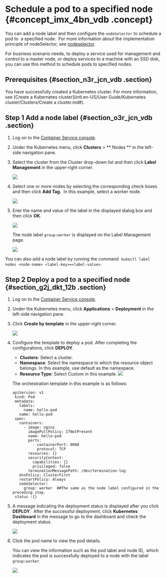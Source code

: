 # Schedule a pod to a specified node {#concept_imx_4bn_vdb .concept}

You can add a node label and then configure the `nodeSelector` to schedule a pod to  a specified node.  For more information about the implementation principle of nodeSelector, see [nodeselector](https://kubernetes.io/docs/concepts/configuration/assign-pod-node/#nodeselector).

For business scenario needs, to deploy a service used for management and control to a master node, or deploy services to a machine with an SSD disk,  you can use this method to schedule pods to specified nodes.

## Prerequisites {#section_n3r_jcn_vdb .section}

You have successfully created a Kubernetes cluster. For more information, see [Create a Kubernetes cluster](intl.en-US/User Guide/Kubernetes cluster/Clusters/Create a cluster.md#).

## Step 1 Add a node label {#section_o3r_jcn_vdb .section}

1.  Log on to the [Container Service console](https://cs.console.aliyun.com).
2.  Under the Kubernetes menu, click **Clusters** \> ** Nodes ** in the left-side navigation pane.
3.  Select the cluster from the Cluster drop-down list and then click **Label Management** in the upper-right corner.

    ![](http://static-aliyun-doc.oss-cn-hangzhou.aliyuncs.com/assets/img/6900/15330210784463_en-US.png)

4.  Select one or more nodes by selecting the corresponding check boxes and then click **Add Tag**.  In this example, select a worker node.

    ![](http://static-aliyun-doc.oss-cn-hangzhou.aliyuncs.com/assets/img/6900/15330210784472_en-US.png)

5.  Ener the name and value of the label in the displayed dialog box and then click **OK**.

    ![](http://static-aliyun-doc.oss-cn-hangzhou.aliyuncs.com/assets/img/6900/15330210794474_en-US.png)

    The node label `group:worker` is displayed on the Label Management page.

    ![](http://static-aliyun-doc.oss-cn-hangzhou.aliyuncs.com/assets/img/6900/15330210794475_en-US.png)


You can also add a node label by running the command  `kubectl label nodes <node-name> <label-key>=<label-value>`.

## Step 2 Deploy a pod to a specified node {#section_g2j_dkt_12b .section}

1.  Log on to the [Container Service console](https://cs.console.aliyun.com).
2.  Under the Kubernetes menu, click **Applications** \> **Deployment** in the left-side navigation pane.
3.  Click **Create by template** in the upper-right corner.

    ![](http://static-aliyun-doc.oss-cn-hangzhou.aliyuncs.com/assets/img/6900/15330210794476_en-US.png)

4.  Configure the template to deploy a pod. After completing the configurations, click **DEPLOY**.

    -   **Clusters**: Select a cluster.
    -   **Namespace**: Select the namespace to which the resource object belongs. In this example, use default as the namespace.
    -   **Resource Type**: Select Custom in this example.
    ![](http://static-aliyun-doc.oss-cn-hangzhou.aliyuncs.com/assets/img/6900/15330210794477_en-US.png)

    The orchestration template in this example is as follows:

    ```
    apiVersion: v1
     kind: Pod
     metadata:
       labels:
         name: hello-pod
       name: hello-pod
     spec:
       containers:
         - image: nginx
           imagePullPolicy: IfNotPresent
           name: hello-pod
           ports:
             - containerPort: 8080
               protocol: TCP
           resources: {}
           securityContext:
             capabilities: {}
             privileged: false
           terminationMessagePath: /dev/termination-log
       dnsPolicy: ClusterFirst
       restartPolicy: Always
       nodeSelector:                    
         group: worker  ##The same as the node label configured in the preceding step.
     status :{}
    ```

5.  A message indicating the deployment status is displayed after you click **DEPLOY**.  After the successful deployment, click **Kubernetes  Dashboard** in the message to go to the dashboard and check the deployment status.

    ![](http://static-aliyun-doc.oss-cn-hangzhou.aliyuncs.com/assets/img/6900/15330210794478_en-US.png)

6.  Click the pod name to view the pod details.

    You can view the information such as the pod label and node ID,  which indicates the pod is successfully deployed to a node with the label `group:worker`.

    ![](http://static-aliyun-doc.oss-cn-hangzhou.aliyuncs.com/assets/img/6900/15330210794479_en-US.png)



